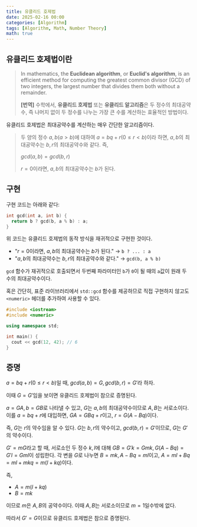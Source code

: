 ```yaml
---
title: 유클리드 호제법
date: 2025-02-16 00:00
categories: [Algorithm]
tags: [Algorithm, Math, Number Theory]
math: true
---
```


## **유클리드 호제법이란**

> In mathematics, the **Euclidean algorithm**, or **Euclid's algorithm**,
> is an efficient method for computing the greatest common divisor (GCD) of two integers,
> the largest number that divides them both without a remainder.
>
> **[번역]** 수학에서, **유클리드 호제법** 또는 **유클리드 알고리즘**은 두 정수의 최대공약수, 즉 나머지 없이 두 정수를 나누는 가장 큰 수를 계산하는 효율적인 방법이다.

유클리드 호제법은 최대공약수를 계산하는 매우 간단한 알고리즘이다.

> 두 양의 정수 $a, b (a > b)$에 대하여 $a = bq + r (0 \leq r < b)$이라 하면, $a, b$의 최대공약수는 $b, r$의 최대공약수와 같다. 즉,
>
> $gcd(a, b) = gcd(b, r)$
>
> $r = 0$이라면, $a, b$의 최대공약수는 $b$가 된다.

## **구현**

구현 코드는 아래와 같다:
```cpp
int gcd(int a, int b) {
  return b ? gcd(b, a % b) : a;
}
```

위 코드는 유클리드 호제법의 동작 방식을 재귀적으로 구현한 것이다.

- "$r = 0$이라면, $a, b$의 최대공약수는 $b$가 된다." → `b ? ... : a`
- "$a, b$의 최대공약수는 $b, r$의 최대공약수와 같다." → `gcd(b, a % b)`

`gcd` 함수가 재귀적으로 호출되면서 두번째 파라미터인 `b`가 `0`이 될 때의 `a`값이 원래 두 수의 최대공약수이다.

혹은 간단히, 표준 라이브러리에서 `std::gcd` 함수를 제공하므로 직접 구현하지 않고도 `<numeric>` 헤더를 추가하여 사용할 수 있다.

```cpp
#include <iostream>
#include <numeric>

using namespace std;

int main() {
  cout << gcd(12, 42); // 6
}
```

## **증명**

$a = bq + r (0 \leq r < b)$일 때, $gcd(a, b) = G, gcd(b, r) = G'$라 하자.

이때 $G = G'$임을 보이면 유클리드 호제법이 참으로 증명된다.

$a = GA, b = GB$로 나타낼 수 있고, $G$는 $a, b$의 최대공약수이므로 $A, B$는 서로소이다.
이를 $a = bq + r$에 대입하면, $GA = GBq + r$이고, $r = G(A - Bq)$이다.

즉, $G$는 $r$의 약수임을 알 수 있다.
$G$는 $b, r$의 약수이고, $gcd(b, r) = G'$이므로, $G$는 $G'$의 약수이다.

$G' = mG$라고 할 때, 서로소인 두 정수 $k, l$에 대해 $GB = G'k = Gmk, G(A - Bq) = G'l = Gml$이 성립한다.
각 변을 $G$로 나누면 $B = mk, A - Bq = ml$이고, $A = ml + Bq = ml + mkq = m(l + kq)$이다.

즉,

- $A = m(l + kq)$
- $B = mk$

이므로 $m$은 $A, B$의 공약수이다.
이때 $A, B$는 서로소이므로 $m = 1$일수밖에 없다.

따라서 $G' = G$이므로 유클리드 호제법은 참으로 증명된다.
